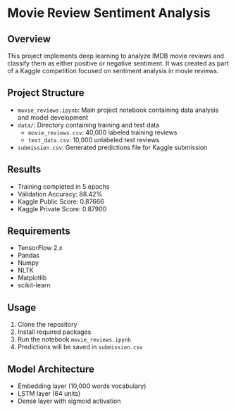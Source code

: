 # Movie Review Sentiment Analysis

## Overview
This project implements deep learning to analyze IMDB movie reviews and classify them as either positive or negative sentiment. It was created as part of a Kaggle competition focused on sentiment analysis in movie reviews.

## Project Structure
- `movie_reviews.ipynb`: Main project notebook containing data analysis and model development
- `data/`: Directory containing training and test data
  - `movie_reviews.csv`: 40,000 labeled training reviews
  - `test_data.csv`: 10,000 unlabeled test reviews
- `submission.csv`: Generated predictions file for Kaggle submission

## Results
- Training completed in 5 epochs
- Validation Accuracy: 88.42%
- Kaggle Public Score: 0.87666
- Kaggle Private Score: 0.87900

## Requirements
- TensorFlow 2.x
- Pandas
- Numpy
- NLTK
- Matplotlib
- scikit-learn

## Usage
1. Clone the repository
2. Install required packages
3. Run the notebook `movie_reviews.ipynb`
4. Predictions will be saved in `submission.csv`

## Model Architecture
- Embedding layer (10,000 words vocabulary)
- LSTM layer (64 units)
- Dense layer with sigmoid activation